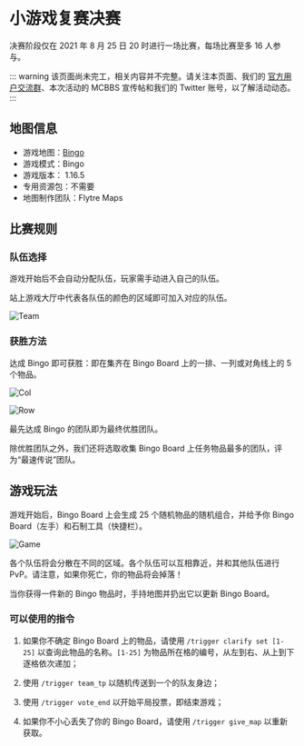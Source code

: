 # 小游戏复赛决赛

决赛阶段仅在 2021 年 8 月 25 日 20 时进行一场比赛，每场比赛至多 16 人参与。

::: warning
该页面尚未完工，相关内容并不完整。请关注本页面、我们的 [官方用户交流群](/user-group.html)、本次活动的 MCBBS 宣传帖和我们的 Twitter 账号，以了解活动动态。
:::

## 地图信息

- 游戏地图：[Bingo](https://www.flytre.net/bingo)
- 游戏模式：Bingo
- 游戏版本： 1.16.5
- 专用资源包：不需要
- 地图制作团队：Flytre Maps

## 比赛规则

### 队伍选择

游戏开始后不会自动分配队伍，玩家需手动进入自己的队伍。

站上游戏大厅中代表各队伍的颜色的区域即可加入对应的队伍。

![Team](https://cdn.jsdelivr.net/gh/Restent/Photos-For-LS5TH/Bingo/team.png)

### 获胜方法

达成 Bingo 即可获胜：即在集齐在 Bingo Board 上的一排、一列或对角线上的 5 个物品。

![Col](https://cdn.jsdelivr.net/gh/Restent/Photos-For-LS5TH/Bingo/Bingo-Col.png)

![Row](https://cdn.jsdelivr.net/gh/Restent/Photos-For-LS5TH/Bingo/Bingo-row.png)

最先达成 Bingo 的团队即为最终优胜团队。

除优胜团队之外，我们还将选取收集 Bingo Board 上任务物品最多的团队，评为“最速传说”团队。

## 游戏玩法

游戏开始后，Bingo Board 上会生成 25 个随机物品的随机组合，并给予你 Bingo Board（左手）和石制工具（快捷栏）。

![Game](https://cdn.jsdelivr.net/gh/Restent/Photos-For-LS5TH/Bingo/game.png)

各个队伍将会分散在不同的区域。各个队伍可以互相靠近，并和其他队伍进行 PvP。请注意，如果你死亡，你的物品将会掉落！

当你获得一件新的 Bingo 物品时，手持地图并扔出它以更新 Bingo Board。

### 可以使用的指令

1. 如果你不确定 Bingo Board 上的物品，请使用 `/trigger clarify set [1-25]` 以查询此物品的名称。`[1-25]` 为物品所在格的编号，从左到右、从上到下逐格依次递加；

2. 使用 `/trigger team_tp` 以随机传送到一个的队友身边；

3. 使用 `/trigger vote_end` 以开始平局投票，即结束游戏；

4. 如果你不小心丢失了你的 Bingo Board，请使用 `/trigger give_map` 以重新获取。

